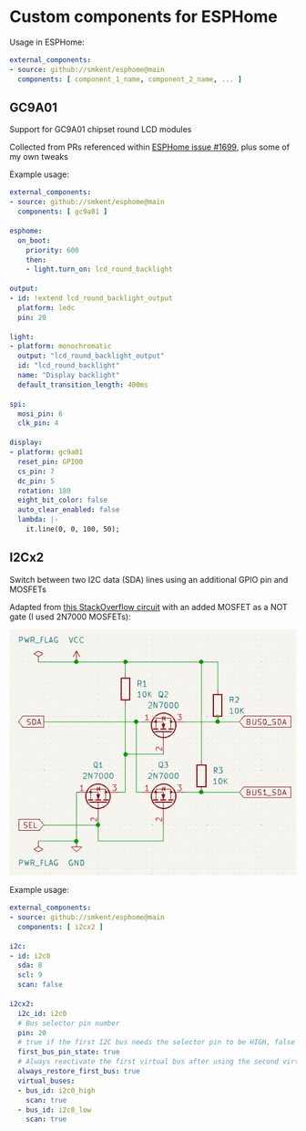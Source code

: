 # Custom components for ESPHome

Usage in ESPHome:

```yaml
external_components:
- source: github://smkent/esphome@main
  components: [ component_1_name, component_2_name, ... ]
```

## GC9A01

Support for GC9A01 chipset round LCD modules

Collected from PRs referenced within [ESPHome issue #1699][esphome-issue-1699],
plus some of my own tweaks

Example usage:

```yaml
external_components:
- source: github://smkent/esphome@main
  components: [ gc9a01 ]

esphome:
  on_boot:
    priority: 600
    then:
    - light.turn_on: lcd_round_backlight

output:
- id: !extend lcd_round_backlight_output
  platform: ledc
  pin: 20

light:
- platform: monochromatic
  output: "lcd_round_backlight_output"
  id: "lcd_round_backlight"
  name: "Display backlight"
  default_transition_length: 400ms

spi:
  mosi_pin: 6
  clk_pin: 4

display:
- platform: gc9a01
  reset_pin: GPIO0
  cs_pin: 7
  dc_pin: 5
  rotation: 180
  eight_bit_color: false
  auto_clear_enabled: false
  lambda: |-
    it.line(0, 0, 100, 50);
```

## I2Cx2

Switch between two I2C data (SDA) lines using an additional GPIO pin and MOSFETs

Adapted from [this StackOverflow circuit][so-i2c-multiplex-curcuit]
with an added MOSFET as a NOT gate (I used 2N7000 MOSFETs):

![Schematic](esphome/components/i2cx2/schematic.png)

Example usage:

```yaml
external_components:
- source: github://smkent/esphome@main
  components: [ i2cx2 ]

i2c:
- id: i2c0
  sda: 8
  scl: 9
  scan: false

i2cx2:
  i2c_id: i2c0
  # Bus selector pin number
  pin: 20
  # true if the first I2C bus needs the selector pin to be HIGH, false otherwise
  first_bus_pin_state: true
  # Always reactivate the first virtual bus after using the second virtual bus
  always_restore_first_bus: true
  virtual_buses:
  - bus_id: i2c0_high
    scan: true
  - bus_id: i2c0_low
    scan: true
```


[esphome-issue-1699]: https://github.com/esphome/feature-requests/issues/1699
[so-i2c-multiplex-curcuit]: https://electronics.stackexchange.com/a/209031
